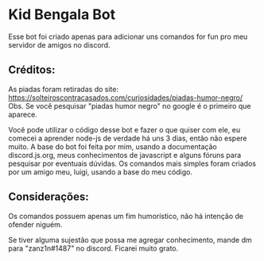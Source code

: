 <h1>Kid Bengala Bot</h1>

Esse bot foi criado apenas para adicionar uns comandos for fun pro meu servidor de amigos no discord.

<h2>Créditos:</h2>

As piadas foram retiradas do site:
https://solteiroscontracasados.com/curiosidades/piadas-humor-negro/
Obs. Se você pesquisar "piadas humor negro" no google é o primeiro que aparece.

Você pode utilizar o código desse bot e fazer o que quiser com ele, eu comecei a aprender node-js de verdade há uns 3 dias, então não espere muito.
A base do bot foi feita por mim, usando a documentação discord.js.org, meus conhecimentos de javascript e alguns fóruns para pesquisar por eventuais dúvidas.
Os comandos mais simples foram criados por um amigo meu, luigi, usando a base do meu código.

<h2>Considerações:</h2>

Os comandos possuem apenas um fim humorístico, não há intenção de ofender niguém.

Se tiver alguma sujestão que possa me agregar conhecimento, mande dm para "zanz1n#1487" no discord. Ficarei muito grato.
